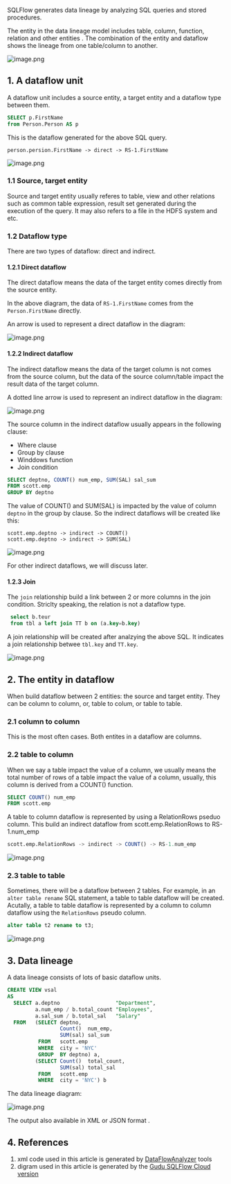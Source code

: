 SQLFlow generates data lineage by analyzing SQL queries and stored procedures.

The entity in the data lineage model includes table, column, function, relation and other entities . The combination of the entity and dataflow shows the lineage from one table/column to another.

![image.png](https://images.gitee.com/uploads/images/2021/0706/171437_139f041e_8136809.png)

## 1. A dataflow unit

A dataflow unit includes a source entity, a target entity and a dataflow type between them.

```sql
SELECT p.FirstName
from Person.Person AS p 
```

This is the dataflow generated for the above SQL query.

```
person.persion.FirstName -> direct -> RS-1.FirstName
```

![image.png](https://images.gitee.com/uploads/images/2021/1204/185152_c18593ce_8136809.png)

### 1.1 Source, target entity

Source and target entity usually referes to table, view and other relations such as common table expression, result set generated during the execution of the query. It may also refers to a file in the HDFS system and etc.

### 1.2 Dataflow type

There are two types of dataflow: direct and indirect.

#### 1.2.1 Direct dataflow

The direct dataflow means the data of the target entity comes directly from the source entity.

In the above diagram, the data of `RS-1.FirstName` comes from the `Person.FirstName` directly.

An arrow is used to represent a direct dataflow in the diagram:

![image.png](https://images.gitee.com/uploads/images/2021/1204/202053_bfe8900f_8136809.png)

#### 1.2.2 Indirect dataflow

The indirect dataflow means the data of the target column is not comes from the source column, but the data of the source column/table impact the result data of the target column.

A dotted line arrow is used to represent an indirect dataflow in the diagram:

![image.png](https://images.gitee.com/uploads/images/2021/1204/202348_3a9d1e71_8136809.png)

The source column in the indirect dataflow usually appears in the following clause:

- Where clause
- Group by clause
- Winddows function
- Join condition

```sql
SELECT deptno, COUNT() num_emp, SUM(SAL) sal_sum
FROM scott.emp
GROUP BY deptno
```

The value of COUNT() and SUM(SAL) is impacted by the value of column `deptno` in the group by clause. So the indirect dataflows will be created like this:

```
scott.emp.deptno -> indirect -> COUNT()
scott.emp.deptno -> indirect -> SUM(SAL)
```

![image.png](https://images.gitee.com/uploads/images/2021/1206/174012_ba0c83f4_8136809.png)

For other indirect dataflows, we will discuss later.

#### 1.2.3 Join

The `join` relationship build a link between 2 or more columns in the join condition. Striclty speaking, the relation is not a dataflow type.

```sql
 select b.teur
 from tbl a left join TT b on (a.key=b.key)
```

A join relationship will be created after analzying the above SQL. It indicates a join relationship betwee `tbl.key` and `TT.key`.

![image.png](https://images.gitee.com/uploads/images/2021/0711/185405_036c2a1a_8136809.png)

## 2. The entity in dataflow

When build dataflow between 2 entities: the source and target entity. They can be column to column, or, table to colum, or table to table.

### 2.1 column to column

This is the most often cases. Both entites in a dataflow are columns.

### 2.2 table to column

When we say a table impact the value of a column, we usually means the total number of rows of a table impact the value of a column, usually, this column is derived from a COUNT() function.

```sql
SELECT COUNT() num_emp
FROM scott.emp
```

A table to column dataflow is represented by using a RelationRows pseduo column. This build an indirect dataflow from scott.emp.RelationRows to RS-1.num_emp

```sql
scott.emp.RelationRows -> indirect -> COUNT() -> RS-1.num_emp
```

![image.png](https://images.gitee.com/uploads/images/2021/1206/174427_2f800ff4_8136809.png)

### 2.3 table to table

Sometimes, there will be a dataflow between 2 tables. For example, in an `alter table rename` SQL statement, a table to table dataflow will be created. Acutally, a table to table dataflow is represented by a column to column dataflow using the `RelationRows` pseudo column.

```sql
alter table t2 rename to t3;
```

![image.png](https://images.gitee.com/uploads/images/2021/1204/231703_d06e3c39_8136809.png)

## 3. Data lineage

A data lineage consists of lots of basic dataflow units.

```sql
CREATE VIEW vsal 
AS 
  SELECT a.deptno                  "Department", 
         a.num_emp / b.total_count "Employees", 
         a.sal_sum / b.total_sal   "Salary" 
  FROM   (SELECT deptno, 
                 Count()  num_emp, 
                 SUM(sal) sal_sum 
          FROM   scott.emp 
          WHERE  city = 'NYC' 
          GROUP  BY deptno) a, 
         (SELECT Count()  total_count, 
                 SUM(sal) total_sal 
          FROM   scott.emp 
          WHERE  city = 'NYC') b 
```

The data lineage diagram:

![image.png](https://images.gitee.com/uploads/images/2021/0711/221337_e8f731a5_8136809.png)

The output also available in XML or JSON format .

## 4. References

1. xml code used in this article is generated by [DataFlowAnalyzer](https://github.com/sqlparser/gsp_demo_java/tree/master/src/main/java/demos/dlineage) tools
2. digram used in this article is generated by the [Gudu SQLFlow Cloud version](https://sqlflow.gudusoft.com/)